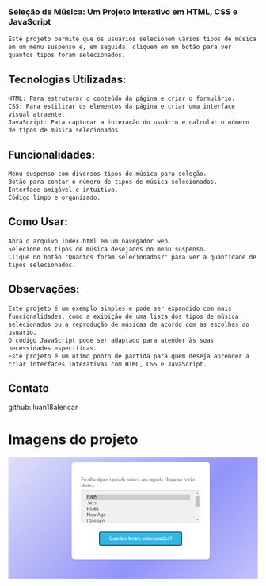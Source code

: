 ### Seleção de Música: Um Projeto Interativo em HTML, CSS e JavaScript

    Este projeto permite que os usuários selecionem vários tipos de música em um menu suspenso e, em seguida, cliquem em um botão para ver quantos tipos foram selecionados.

## Tecnologias Utilizadas:

    HTML: Para estruturar o conteúdo da página e criar o formulário.
    CSS: Para estilizar os elementos da página e criar uma interface visual atraente.
    JavaScript: Para capturar a interação do usuário e calcular o número de tipos de música selecionados.

## Funcionalidades:

    Menu suspenso com diversos tipos de música para seleção.
    Botão para contar o número de tipos de música selecionados.
    Interface amigável e intuitiva.
    Código limpo e organizado.

## Como Usar:

    Abra o arquivo index.html em um navegador web.
    Selecione os tipos de música desejados no menu suspenso.
    Clique no botão "Quantos foram selecionados?" para ver a quantidade de tipos selecionados.

## Observações:

    Este projeto é um exemplo simples e pode ser expandido com mais funcionalidades, como a exibição de uma lista dos tipos de música selecionados ou a reprodução de músicas de acordo com as escolhas do usuário.
    O código JavaScript pode ser adaptado para atender às suas necessidades específicas.
    Este projeto é um ótimo ponto de partida para quem deseja aprender a criar interfaces interativas com HTML, CSS e JavaScript.

## Contato

 github: luan18alencar
 
# Imagens do projeto

![imagem_do_projeto](img/projeto.png)


